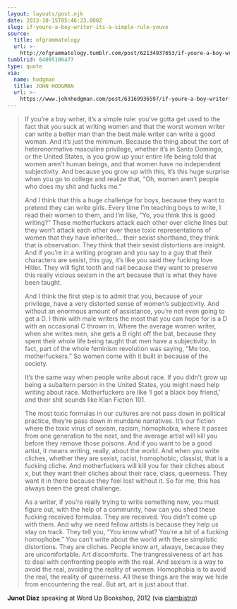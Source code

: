 ```yaml
---
layout: layouts/post.njk
date: 2013-10-15T05:46:23.000Z
slug: if-youre-a-boy-writer-its-a-simple-rule-youve
source:
  title: ofgrammatology
  url: >-
    http://ofgrammatology.tumblr.com/post/62134937653/if-youre-a-boy-writer-its-a-simple-rule-youve
tumblrid: 64095106477
type: quote
via:
  name: hodgman
  title: JOHN HODGMAN
  url: >-
    https://www.johnhodgman.com/post/63169936597/if-youre-a-boy-writer-its-a-simple-rule-youve
---
```

> <p>If you’re a boy writer, it’s a simple rule: you’ve gotta get used to the fact that you suck at writing women and that the worst women writer can write a better man than the best male writer can write a good woman. And it’s just the minimum. Because the thing about the sort of heteronormative masculine privilege, whether it’s in Santo Domingo, or the United States, is you grow up your entire life being told that women aren’t human beings, and that women have no independent subjectivity. And because you grow up with this, it’s this huge surprise when you go to college and realize that, “Oh, women aren’t people who does my shit and fucks me.”</p>
>
> <p>And I think that this a huge challenge for boys, because they want to pretend they can write girls. Every time I’m teaching boys to write, I read their women to them, and I’m like, “Yo, you think this is good writing?” These motherfuckers attack each other over cliche lines but they won’t attack each other over these toxic representations of women that they have inherited… their sexist shorthand, they think that is observation. They think that their sexist distortions are insight. And if you’re in a writing program and you say to a guy that their characters are sexist, this guy, it’s like you said they fucking love Hitler. They will fight tooth and nail because they want to preserve this really vicious sexism in the art because that is what they have been taught.</p>
>
> <p>And I think the first step is to admit that you, because of your privilege, have a very distorted sense of women’s subjectivity. And without an enormous amount of assistance, you’re not even going to get a D. I think with male writers the most that you can hope for is a D with an occasional C thrown in. Where the average women writer, when she writes men, she gets a B right off the bat, because they spent their whole life being taught that men have a subjectivity. In fact, part of the whole feminism revolution was saying, “Me too, motherfuckers.” So women come with it built in because of the society. </p>
>
> <p>It’s the same way when people write about race. If you didn’t grow up being a subaltern person in the United States, you might need help writing about race. Motherfuckers are like ‘I got a black boy friend,’ and their shit sounds like Klan Fiction 101.</p>
>
> <p>The most toxic formulas in our cultures are not pass down in political practice, they’re pass down in mundane narratives. It’s our fiction where the toxic virus of sexism, racism, homophobia, where it passes from one generation to the next, and the average artist will kill you before they remove those poisons. And if you want to be a good artist, it means writing, really, about the world. And when you write cliches, whether they are sexist, racist, homophobic, classist, that is a fucking cliche. And motherfuckers will kill you for their cliches about x, but they want their cliches about their race, class, queerness. They want it in there because they feel lost without it. So for me, this has always been the great challenge.</p>
>
> <p>As a writer, if you’re really trying to write something new, you must figure out, with the help of a community, how can you shed these fucking received formulas. They are received. You didn’t come up with them. And why we need fellow artists is because they help us stay on track. They tell you, “You know what? You’re a bit of a fucking homophobe.” You can’t write about the world with these simplistic distortions. They are cliches. People know art, always, because they are uncomfortable. Art discomforts. The trangressiveness of art has to deal with confronting people with the real. And sexism is a way to avoid the real, avoiding the reality of women. Homophobia is to avoid the real, the reality of queerness. All these things are the way we hide from encountering the real. But art, art is just about that.</p>

<strong>Junot Diaz</strong> speaking at Word Up Bookshop, 2012 (via <a class="tumblr_blog" href="http://clambistro.tumblr.com/">clambistro</a>)

